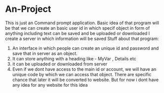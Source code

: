 # An-Project
This is just an Command prompt application.
Basic idea of that program will be that we can create an basic user id in which specif object in form of anything including text can be saved and be uploaded or downloaded
I create a server in which information will be saved
Stuff about that program:
1) An interface in which people can create an unique id and password and save that in server as an object.
2) It can store anything with a heading like - MyVar , Details etc
3) it can be uploaded or downloaded from server
4) Even if we dont have access to the main id or account, we will have an unique code by which we can access that object.
There are specific chance that later it will be converted to website. But for now i dont have any idea for any website for this idea
